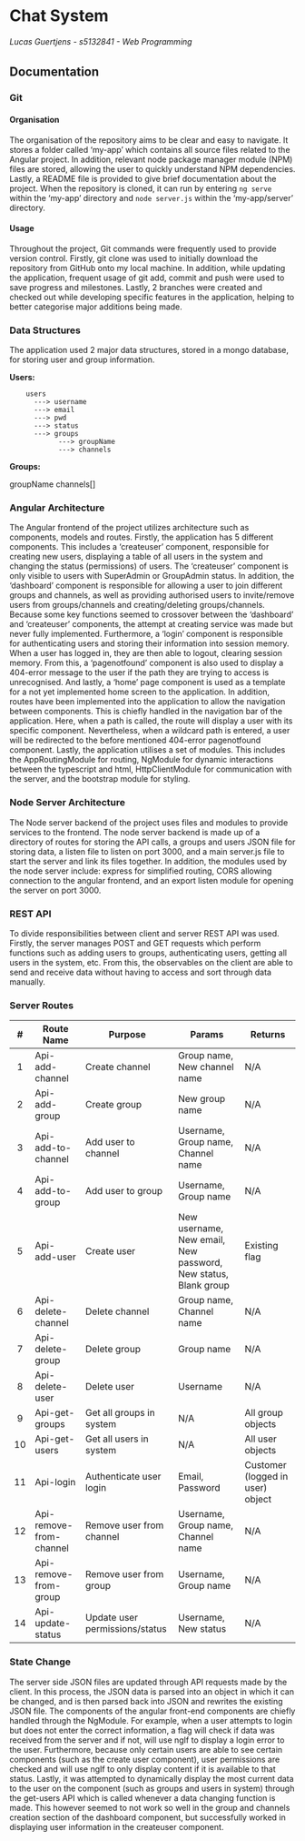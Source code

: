 # Chat System
###### Lucas Guertjens - s5132841 - Web Programming

## Documentation

### Git
#### Organisation
The organisation of the repository aims to be clear and easy to navigate. It stores a folder called ‘my-app’ which contains all source files related to the Angular project. In addition, relevant node package manager module (NPM) files are stored, allowing the user to quickly understand NPM dependencies. Lastly, a README file is provided to give brief documentation about the project. When the repository is cloned, it can run by entering `ng serve` within the ‘my-app’ directory and `node server.js` within the ‘my-app/server’ directory.

#### Usage
Throughout the project, Git commands were frequently used to provide version control. Firstly, git clone was used to initially download the repository from GitHub onto my local machine. In addition, while updating the application, frequent usage of git add, commit and push were used to save progress and milestones. Lastly, 2 branches were created and checked out while developing specific features in the application, helping to better categorise major additions being made.

### Data Structures
The application used 2 major data structures, stored in a mongo database, for storing user and group information.

<b>Users:</b>
```mermaid
    users
      ---> username
      ---> email
      ---> pwd
      ---> status
      ---> groups
            ---> groupName
            ---> channels

```


<b>Groups:</b>

groupName
channels[]


### Angular Architecture
The Angular frontend of the project utilizes architecture such as components, models and routes. Firstly, the application has 5 different components. This includes a ‘createuser’ component, responsible for creating new users, displaying a table of all users in the system and changing the status (permissions) of users. The ‘createuser’ component is only visible to users with SuperAdmin or GroupAdmin status. In addition, the ‘dashboard’ component is responsible for allowing a user to join different groups and channels, as well as providing authorised users to invite/remove users from groups/channels and creating/deleting groups/channels. Because some key functions seemed to crossover between the ‘dashboard’ and ‘createuser’ components, the attempt at creating service was made but never fully implemented. Furthermore, a ‘login’ component is responsible for authenticating users and storing their information into session memory. When a user has logged in, they are then able to logout, clearing session memory. From this, a ‘pagenotfound’ component is also used to display a 404-error message to the user if the path they are trying to access is unrecognised. And lastly, a ‘home’ page component is used as a template for a not yet implemented home screen to the application. In addition, routes have been implemented into the application to allow the navigation between components. This is chiefly handled in the navigation bar of the application. Here, when a path is called, the route will display a user with its specific component. Nevertheless, when a wildcard path is entered, a user will be redirected to the before mentioned 404-error pagenotfound component. Lastly, the application utilises a set of modules. This includes the AppRoutingModule for routing, NgModule for dynamic interactions between the typescript and html, HttpClientModule for communication with the server, and the bootstrap module for styling.

### Node Server Architecture
The Node server backend of the project uses files and modules to provide services to the frontend. The node server backend is made up of a directory of routes for storing the API calls, a groups and users JSON file for storing data, a listen file to listen on port 3000, and a main server.js file to start the server and link its files together. In addition, the modules used by the node server include: express for simplified routing, CORS allowing connection to the angular frontend, and an export listen module for opening the server on port 3000.

### REST API
To divide responsibilities between client and server REST API was used. Firstly, the server manages POST and GET requests which perform functions such as adding users to groups, authenticating users, getting all users in the system, etc. From this, the observables on the client are able to send and receive data without having to access and sort through data manually.

### Server Routes
| # | Route Name | Purpose | Params | Returns |
|:-:|------------|---------|--------|---------|
| 1 | Api-add-channel | Create channel | Group name, New channel name | N/A |
| 2 | Api-add-group | Create group | New group name | N/A |
| 3 | Api-add-to-channel | Add user to channel | Username, Group name, Channel name | N/A |
| 4 | Api-add-to-group | Add user to group | Username, Group name | N/A |
| 5 | Api-add-user | Create user | New username, New email, New password, New status, Blank group | Existing flag |
| 6 | Api-delete-channel | Delete channel | Group name, Channel name | N/A |
| 7 | Api-delete-group | Delete group | Group name | N/A |
| 8 | Api-delete-user | Delete user | Username | N/A |
| 9 | Api-get-groups | Get all groups in system | N/A | All group objects |
| 10 | Api-get-users | Get all users in system | N/A | All user objects |
| 11 | Api-login | Authenticate user login | Email, Password | Customer (logged in user) object |
| 12 | Api-remove-from-channel | Remove user from channel | Username, Group name, Channel name | N/A |
| 13 | Api-remove-from-group | Remove user from group | Username, Group name | N/A |
| 14 | Api-update-status | Update user permissions/status | Username, New status | N/A |

### State Change
The server side JSON files are updated through API requests made by the client. In this process, the JSON data is parsed into an object in which it can be changed, and is then parsed back into JSON and rewrites the existing JSON file. The components of the angular front-end components are chiefly handled through the NgModule. For example, when a user attempts to login but does not enter the correct information, a flag will check if data was received from the server and if not, will use ngIf to display a login error to the user. Furthermore, because only certain users are able to see certain components (such as the create user component), user permissions are checked and will use ngIf to only display content if it is available to that status. Lastly, it was attempted to dynamically display the most current data to the user on the component (such as groups and users in system) through the get-users API which is called whenever a data changing function is made. This however seemed to not work so well in the group and channels creation section of the dashboard component, but successfully worked in displaying user information in the createuser component.
